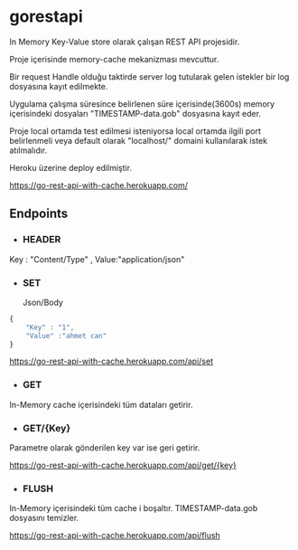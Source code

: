 # gorestapi
In Memory Key-Value store olarak çalışan REST API projesidir.

Proje içerisinde memory-cache mekanizması mevcuttur.

Bir request Handle olduğu taktirde server log tutularak gelen istekler bir log dosyasına kayıt edilmekte.

Uygulama çalışma süresince belirlenen süre içerisinde(3600s) memory içerisindeki dosyaları "TIMESTAMP-data.gob" dosyasına kayıt eder.

Proje local ortamda test edilmesi isteniyorsa local ortamda ilgili port belirlenmeli veya default olarak "localhost/" domaini kullanılarak istek atılmalıdır.

Heroku üzerine deploy edilmiştir.

https://go-rest-api-with-cache.herokuapp.com/

## Endpoints 
- ### **HEADER** 
 Key : "Content/Type" , Value:"application/json"
 
- ### **SET** 
   Json/Body
   
```javascript
{
    "Key" : "1",
    "Value" :"ahmet can"         
}
```

https://go-rest-api-with-cache.herokuapp.com/api/set
- ### **GET** 
 In-Memory cache içerisindeki tüm dataları getirir.


- ### **GET/{Key}**  

Parametre olarak gönderilen key var ise geri getirir.

https://go-rest-api-with-cache.herokuapp.com/api/get/{key}
- ### **FLUSH**  

In-Memory içerisindeki tüm cache i boşaltır. TIMESTAMP-data.gob dosyasını temizler.

https://go-rest-api-with-cache.herokuapp.com/api/flush



